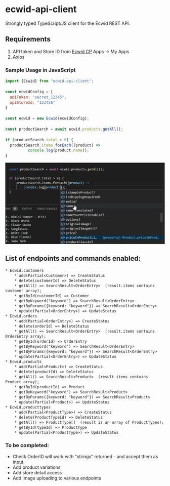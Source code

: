 # ecwid-api-client

Strongly typed TypeScript/JS client for the Ecwid REST API.

## Requirements

1. API token and Store ID from [Ecwid CP](https://my.ecwid.com/#develop-apps) Apps -> My Apps
2. Axios

### Sample Usage in JavaScript

```javascript
import {Ecwid} from "ecwid-api-client";

const ecwidConfig = {
  apiToken: "secret_12345",
  apiStoreId: "123456"
}

const ecwid = new Ecwid(ecwidConfig);

const productSearch = await ecwid.products.getAll();

if (productSearch.total > 0) {
  productSearch.items.forEach((product) =>
          console.log(product.name));
}
```

![Sample Tooling Example](./docs/CodePrompting.png?raw=true)

## List of endpoints and commands enabled:

```
* Ecwid.customers
    * add(Partial<Customer>) => CreateStatus
    * delete(customerId) => DeleteStatus
    * getAll() => SearchResult<OrderEntry>  (result.items contains customer array);
    * getById(customerId) => Customer
    * getByKeyword("keyword") => SearchResult<OrderEntry>
    * getByParams({keyword: "keyword"}) => SearchResult<OrderEntry>
    * update(Partial<OrderEntry>) => UpdateStatus  
* Ecwid.orders
    * add(Partial<OrderEntry>) => CreateStatus
    * delete(orderId) => DeleteStatus
    * getAll() => SearchResult<OrderEntry>  (result.items contains OrderEntry array);
    * getById(orderId) => OrderEntry
    * getByKeyword("keyword") => SearchResult<OrderEntry>
    * getByParams({keyword: "keyword"}) => SearchResult<OrderEntry>
    * update(Partial<OrderEntry>) => UpdateStatus
* Ecwid.products
    * add(Partial<Product>) => CreateStatus
    * delete(productId) => DeleteStatus
    * getAll() => SearchResult<Product>  (result.items contains Product array);
    * getById(productId) => Product
    * getByKeyword("keyword") => SearchResult<Product>
    * getByParams({keyword: "keyword"}) => SearchResult<Product>
    * update(Partial<Product>) => UpdateStatus
* Ecwid.producttypes
    * add(Partial<ProductType>) => CreateStatus
    * delete(ProductTypeId) => DeleteStatus
    * getAll() => ProductType[]  (result is an array of ProductTypes);
    * getById(typeId) => ProductType
    * update(Partial<ProductType>) => UpdateStatus
```

### To be completed:

* Check OrderID will work with "strings" returned - and accept them as input.
* Add product variations
* Add store detail access
* Add image uploading to various endpoints

